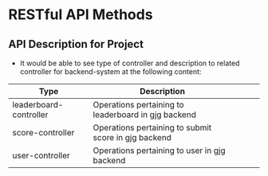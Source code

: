 # RESTful API Methods

## API Description for Project

- It would be able to see type of controller and description to related controller for backend-system at the following content:

| Type                   | Description                                          |   |   |   |
|------------------------|------------------------------------------------------|---|---|---|
| leaderboard-controller | Operations pertaining to leaderboard in gjg backend  |   |   |   |
| score-controller       | Operations pertaining to submit score in gjg backend |   |   |   |
| user-controller        | Operations pertaining to user in gjg backend         |   |   |   |

